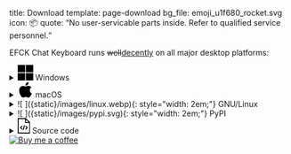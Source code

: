 title: Download
template: page-download
bg_file: emoji_u1f680_rocket.svg
icon: 📦
quote: <q>No user-servicable parts inside. Refer to qualified service personnel.</q>

EFCK Chat Keyboard runs <del>well</del><ins>decently</ins> on all major desktop platforms: 

<div markdown="1">

<details id="win" markdown="1">
<summary itemprop="operatingSystem">
<svg style="width: 2em" xmlns="http://www.w3.org/2000/svg" color="#0078d4" viewBox="0 0 24 24"><path d="M0 0h11.4v11.4H0Zm12.6 0H24v11.4H12.6ZM0 12.6h11.4V24H0Zm12.6 0H24V24H12.6"/></svg>
Windows</summary>

[Windows installer EXE](/dl/win.html), 23 MB

#### Installation Notes

Once installed, use keyboard shortcut <kbd>Ctrl</kbd>+<kbd>Alt</kbd>+<kbd>.</kbd> to run the program.
</details>


<details id="mac" markdown="1">
<summary itemprop="operatingSystem">
<svg style="width: 2em;" xmlns="http://www.w3.org/2000/svg" color="gray" viewBox="0 0 24 24"><path d="M12.2 6.9c-1 0-2.5-1-4-1-2 0-4 1.1-5 3-2 3.6-.5 9 1.5 12 1 1.5 2.3 3.2 3.8 3.1 1.6 0 2.1-1 4-1 1.8 0 2.3 1 4 1 1.6 0 2.6-1.5 3.6-3a13 13 0 0 0 1.7-3.4 5.3 5.3 0 0 1-.6-9.4 5.6 5.6 0 0 0-4.4-2.4C14.8 5.6 13 7 12.2 7zm3.3-3c.9-1 1.4-2.5 1.3-3.9-1.2 0-2.7.8-3.6 1.8A5 5 0 0 0 12 5.5c1.3.1 2.7-.7 3.5-1.7"/></svg>
macOS</summary>
macOS package, 25 MB, flexible pricing:
<form id="buy-form" action="https://www.buymeacoffee.com/__k_"><label>💲 <input type="number" value="5" min=0 style="width: 7ch"></label> <button type="submit">Buy for $5</button></form>
<script>
let [f, input, btn] = document.querySelectorAll('#buy-form, #buy-form input, #buy-form button');
input.addEventListener('change', () => { btn.innerHTML = input.value > 0 ? 'Buy for $' + input.value : 'Download for free' });
f.addEventListener('submit', () => { if (input.value <= 0) f.action = '/dl/mac.html' });
</script>
<small>Donations are processed by BuyMeACoffee.com.</small>
{: style="margin:0"}

<hr style="margin-top:4em">

#### Installation Notes

Post installation, it is recommended to
[assign a keyboard shortcut](https://support.apple.com/en-gu/guide/mac-help/mchlp2271/mac),
such as <kbd>Ctrl</kbd>+<kbd>Cmd</kbd>+<kbd>Space</kbd>
or <kbd>Ctrl</kbd>+<kbd>Cmd</kbd>+<kbd>.</kbd>,
to launch the app.

Since the free and open-source package doesn't want to pay $99
annual fee for the _Apple Developer Program_,
the release package is not cryptographically signed,
and you may encounter a blocker such as:

![... cannot be opened because it is from an unidentified developer]({static}/images/macos-1.png){:.screenshot loading=lazy}
{:.center}

In order to circumvent it, go to
**System Preferences | Security & Privacy**, and on **General** tab
click **Open Anyway**:

![System Preferences | Security & Privacy dialog, General tab, Open Anyway]({static}/images/macos-2.png){:.screenshot loading=lazy}
{:.center}

Afterwards, when you run EFCK for the first time, you may see:

![macOS cannot verify the developer of ... are you sure you want to open it?]({static}/images/macos-3.png){:.screenshot loading=lazy}
{:.center}

And you click **Open**.

When activating some emoji/text item for the first time,
you may additionally experience a blocker where you click **OK**:

![... wants access to control "System Events.app"]({static}/images/macos-4.png){:.screenshot loading=lazy}
{:.center}

This is needed so the app is
able to type into the previously focused window.
Again, go to
**System Preferences | Security & Privacy**, and on **Privacy** tab,
**Accessibility** menu, ensure EFCK is on the list of allowed apps.
If it's already there, but it doesn't work,
_add it again_ for good measure:

![System Preferences | Security & Privacy dialog, Privacy tab, Accessibility menu]({static}/images/macos-5.png){:.screenshot loading=lazy}
{:.center}

Without this permission, the activated item would instead
be placed into your clipboard.

Once sales permit it, we will consider joining
_Apple Developer Program_.
</details>


<details id="linux" markdown="1">
<summary itemprop="operatingSystem" markdown="1">
![ ]({static}/images/linux.webp){: style="width: 2em;"}
GNU/Linux</summary>

[Generic GNU/Linux x64 binary archive](/dl/linux.html) (X11/Wayland), 54 MB

[Debian / Ubuntu / Linux Mint DEB package](/dl/debian.html), 150 kB

Installation Notes
------------------
If on **X11**, additionally install package _**xdotool**_, e.g.

    sudo apt install xdotool

If on **Wayland**, additionally install package _**ydotool**_, e.g.

    sudo apt install ydotool

It is recommended to
assign a keyboard shortcut
such as <kbd>Win</kbd>+<kbd>.</kbd>
or <kbd>Ctrl</kbd>+<kbd>Alt</kbd>+<kbd>.</kbd>
to execute `efck-chat-keyboard`.

</details>


<details markdown="1">
<summary markdown="1">
![ ]({static}/images/pypi.svg){: style="width: 2em;"}
PyPI</summary>
You can install
[EFCK from PyPI](https://pypi.org/project/efck/)
via:

    pip install 'efck[extra]'

    # Additionally, install preferred Qt
    pip install pyqt6  # or pyside6 or pyqt5

    # Run
    python -m efck

*[PyPI]: Python Package Index

</details>


<details markdown="1">
<summary>
<svg style="height: 2em;" xmlns="http://www.w3.org/2000/svg" fill-rule="evenodd" clip-rule="evenodd" image-rendering="optimizeQuality" shape-rendering="geometricPrecision" text-rendering="geometricPrecision" viewBox="0 0 411 512"><path d="M411 485a27 27 0 0 1-27 27H27a27 27 0 0 1-27-27V27A27 27 0 0 1 27 0h230c4 0 9 2 11 5l132 129c6 2 11 7 11 14v337zM205 246a14 14 0 0 1 28 7l-31 133a14 14 0 1 1-28-6l31-134zm68 129a14 14 0 0 1-18-22l42-37-42-37a14 14 0 0 1 18-21l55 48 1 1c6 6 5 15-1 20l-55 48zm-117-22a14 14 0 0 1-18 22l-55-48a14 14 0 0 1 0-21l55-48a14 14 0 0 1 18 21l-42 37 42 37zm225-187H257c-9 0-15-7-15-15V30H30v452h351V166zM272 52l89 84h-89V52z"/></svg>
Source code</summary>
Source code repository and issue tracker are
[hosted on GitHub](https://github.com/efck-chat-keyboard/efck/).
Contributions are welcome.
</details>

</div>


<div class="bmac"><a class href="https://www.buymeacoffee.com/__k_"><img loading="lazy" alt="Buy me a coffee" src="{static}/images/BuyMeACoffee.webp"></a></div>
